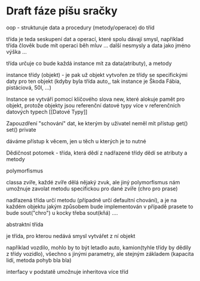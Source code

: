 # Draft fáze píšu sračky


oop - strukturuje data a procedury (metody/operace) do tříd

třída je teda seskupení dat a operací, které spolu dávají smysl, například třída člověk bude mít operaci běh mluv ... další nesmysly a data jako jméno výška ...

třída určuje co bude každá instance mít za data(atributy), a metody 


instance třídy (objekt) - je pak už objekt vytvořen ze třídy se specifickými daty pro ten objekt (kdyby byla třída auto,, tak instance je Škoda Fábia, pistáciová, 50l, ...)


Instance se vytváří pomocí klíčového slova new, které alokuje pamět pro objekt, protože objekty jsou referenční datové typy
více v referenčních datových typech [[Datové Typy]]


Zapouzdření
"schování" dat, ke kterým by uživatel neměl mít přístup
get() set() 
private 

dáváme přístup k věcem, jen u těch u kterých je to nutné


Dědičnost
potomek - třída, která dědí  z nadřazené třídy
dědí se atributy a metody 

polymorfismus 

classa zvíře, každé zvíře dělá nějaký zvuk, ale jiný polymorfismus nám umožnuje zavolat metodu specifickou pro dané zvíře (chro pro prase)

nadřazená třída určí metodu (případně určí defaultní chování), a je na každém objektu jakým způsobem bude implementován v případě prasete to bude sout("chro") u kocky třeba sout(kňá) ....


abstraktní třída

je třída, pro kterou nedává smysl vytvářet z ní objekt

například vozdilo, mohlo by to být letadlo auto, kamion(tyhle třídy by dědily z třídy vozidlo), všechno s jinými parametry, ale stejným základem (kapacita lidí, metoda pohyb bla bla)


interfacy v podstatě umožnuje inheritova více tříd